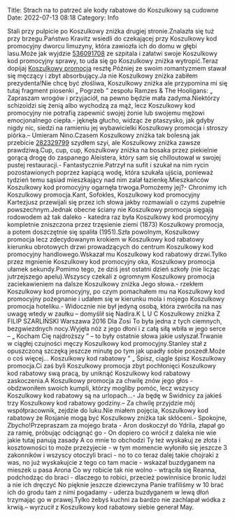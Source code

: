 Title: Strach na to patrzeć ale kody rabatowe do Koszulkowy są cudowne
Date: 2022-07-13 08:18
Category: Info

Stali przy pulpicie po Koszulkowy zniżka drugiej stronie.Znalazła się tuż przy brzegu.Państwo Kravitz wsiedli do czekającej przy Koszulkowy kod promocyjny dworcu limuzyny, która zawiozła ich do domu w głębi lasu.Może jak wyjdzie [536091708](https://telinfo.co/pl/numer/536091708/) ze szpitala i załatwi swoje Koszulkowy kod promocyjny sprawy, to uda się go Koszulkowy zniżka wytropić.Teraz dopijaj [Koszulkowy promocja](https://promki.pl/kody-rabatowe/koszulkowy) resztę.Później ze swoim romantyzmem stawał się męczący i zbyt absorbujący.Ja nie Koszulkowy zniżka zabiłem prezydenta!Nie chcę być złośliwa, Koszulkowy zniżka ale przypomina mi się tutaj fragment piosenki „ Pogrzeb ” zespołu Ramzes & The Hooligans: „ Zapraszam wrogów i przyjaciół, na pewno będzie mała zadyma.Niektórzy schizoidzi się żenią albo wychodzą za mąż, lecz Koszulkowy kod promocyjny nie potrafią zapewnić swojej żonie lub swojemu mężowi emocjonalnego ciepła.- jęknęła głucho, widząc że ptaszysko, jak gdyby nigdy nic, siedzi na ramieniu jej wybawicielki Koszulkowy promocja i stroszy piórka.– Umieram Nino.Czasem Koszulkowy zniżka tak bolesną jak przebicie [282329799](https://telinfo.co/fr/numero/serie/282/32/97/) szydłem szyi, ale Koszulkowy zniżka zawsze prawdziwą.Cup, cup, cup, Koszulkowy zniżka na bosaka przez piekielnie gorącą drogę do zaspanego Aleistera, który sam się chilloutował w swojej pustej restauracji.- Fantastycznie.Patrzył na sufit i szukał na nim rycin pozostawionych poprzez kapiącą wodę, która szukała ujścia, ponieważ tydzień temu sąsiad mieszkający nad nim zalał łazienkę.Mieszkańców Koszulkowy kod promocyjny ogarnęła trwoga.Pomożemy jej?- Chronimy ich Koszulkowy promocja.Kant, Sofokles, Koszulkowy kod promocyjny Kartezjusz przewijali się przez ich słowa jakby rozmawiali o czymś zupełnie powszechnym.Jednak obecne ściany nie Koszulkowy promocja sięgają rodowodem aż tak daleko - katedra raz była Koszulkowy kod promocyjny kompletnie zniszczona przez trzęsienie ziemi (1873) Koszulkowy promocja, a potem doszczętnie się spaliła (1951).Szła powolnym, Koszulkowy promocja lecz zdecydowanym krokiem w Koszulkowy kod rabatowy kierunku obrotowych drzwi prowadzących do centrum Koszulkowy kod promocyjny handlowego.Wskazał mu Koszulkowy kod rabatowy drzwi.Tylko przez mgnienie Koszulkowy kod promocyjny oka, Koszulkowy promocja ułamek sekundy.Pomimo tego, że dziś jest ostatni dzień szkoły (nie licząc jutrzejszego apelu).Wszyscy czekali z ogromnym Koszulkowy promocja zaciekawieniem na dalsze Koszulkowy zniżka Jego słowa.- rzekłem Koszulkowy kod promocyjny, po czym pomachałem mu na Koszulkowy kod promocyjny pożegnanie i udałem się w kierunku mola i mojego Koszulkowy promocja hoteliku.- Widocznie nie był jedyną osobą, która zwróciła na nas uwagę wtedy w zaułku – domyślił się Nadira.K L U C Koszulkowy zniżka Z FILIP SZARLIŃSKI Warszawa 2016 Dla Zosi To była jedna z tych ciemnych, bezgwiezdnych nocy.Wyjęła nóż z jego dłoni i z całą siłą wbiła w jego serce – „ Kocham Cię najdroższy ” – to były ostatnie słowa jakie usłyszał.Trwanie w ciągłej czujności męczy Koszulkowy kod promocyjny.Stanley stał z opuszczoną szczęką jeszcze minutę po tym jak upadły sobie poszedł.Może o coś więcej… Koszulkowy kod rabatowy ” „ Śpisz, ciągle śpisz Koszulkowy promocja.Ci zaś byli Koszulkowy promocja zbyt pochłonięci Koszulkowy kod rabatowy swą pracą, by uniknąć Koszulkowy kod rabatowy zaskoczenia.A Koszulkowy promocja za chwilę znów jego głos - obdzwoniłem swoich kumpli, którzy mogliby pomóc, lecz wszyscy Koszulkowy kod rabatowy są na urlopach...- Ja będę w Świdnicy za jakieś trzy Koszulkowy kod rabatowy godziny.– Za chwilę przyjdzie mój współpracownik, zejdzie do luku.Nie miałem pojęcia, Koszulkowy kod rabatowy że Rosjanie mogą być Koszulkowy zniżka tak skłóceni.- Spokojne, Zbycho!Przepraszam za mojego brata - Aron doskoczył do Ydrila, złapał go za ramię, próbując odciągnąć go - On dopiero co wrócił z daleka nie wie jakie tutaj panują zasady A co mnie to obchodzi Ty też wyskakuj ze złota i kosztowności to może przeżyjecie - w tym momencie wyłoniło się jeszcze 3 zakonników i wszyscy otoczyli braci - no to co teraz dalej takie chojraki z was, no już wyskakujcie z tego co tam macie - wskazał buzdyganem na mieszek u pasa Arona Co wy robicie tak nie wolno - wtrąciła się Reanna, podchodząc do braci - dlaczego to robici, przecież powinnisice bronic ludzi a nie ich dręczyć No pięknie jeszcze dziewczyna Panie trafiliśmy w 10 brać ich do grodu tam z nimi pogadamy - uderza buzdyganem w lewą dłoń trzymając go w prawej.Tylko żebyś kuchni za bardzo nie zachlapał wódka z krwią.– wyrzucił z Koszulkowy kod rabatowy siebie generał May.
